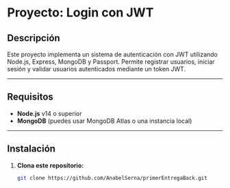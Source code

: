 # Proyecto: Login con JWT

## Descripción
Este proyecto implementa un sistema de autenticación con JWT utilizando Node.js, Express, MongoDB y Passport. Permite registrar usuarios, iniciar sesión y validar usuarios autenticados mediante un token JWT.

---

## Requisitos
- **Node.js** v14 o superior
- **MongoDB** (puedes usar MongoDB Atlas o una instancia local)

---

## Instalación
1. **Clona este repositorio:**
   ```bash
   git clone https://github.com/AnabelSerna/primerEntregaBack.git